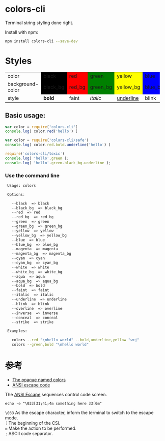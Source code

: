 # colors-cli


Terminal string styling done right.


Install with npm:

```bash
npm install colors-cli --save-dev
```

# Styles

<table>
  <tr>
    <td>color</td>
    <td style="background:black;">black</td>
    <td style="background:red;">red</td>
    <td style="background:green;">green</td>
    <td style="background:yellow;">yellow</td>
    <td style="background:blue;">blue</td>
    <td style="background:magenta;">magenta</td>
    <td style="background:cyan;">cyan</td>
    <td style="background:white;">white</td>
    <td style="background:aqua;">aqua</td>
    <td> - </td>
  </tr>
  <tr>
    <td>background-color</td>
    <td style="background:black;">black_bg</td>
    <td style="background:red;">red_bg</td>
    <td style="background:green;">green_bg</td>
    <td style="background:yellow;">yellow_bg</td>
    <td style="background:blue;">blue_bg</td>
    <td style="background:magenta;">magenta_bg</td>
    <td style="background:cyan;">cyan_bg</td>
    <td style="background:white;">white_bg</td>
    <td style="background:aqua;">aqua_bg</td>
    <td> - </td>
  </tr>
  <tr>
    <td>style</td>
    <td style="font-weight:bold;">bold</td>
    <td style="">faint</td>
    <td style="font-style:italic;">italic</td>
    <td style="text-decoration:underline;">underline</td>
    <td style="text-decoration: blink;">blink</td>
    <td style="text-decoration:overline;">overline</td>
    <td style="background:inverse;">inverse</td>
    <td style="background:conceal;">conceal</td>
    <td style="background:strike;">strike</td>
  </tr>
</table>

## Basic usage:

```js
var color = require('colors-cli')
console.log( color.red('hello') )

var color = require('colors-cli/safe')
console.log( color.red.bold.underline('hello') )
```


```js
require('colors-cli/toxic')
console.log( 'hello'.green );
console.log( 'hello'.green.black_bg.underline );
```

### Use the command line

```bash
 Usage: colors

 Options:

   --black  => black
   --black_bg  => black_bg
   --red  => red
   --red_bg  => red_bg
   --green  => green
   --green_bg  => green_bg
   --yellow  => yellow
   --yellow_bg  => yellow_bg
   --blue  => blue
   --blue_bg  => blue_bg
   --magenta  => magenta
   --magenta_bg  => magenta_bg
   --cyan  => cyan
   --cyan_bg  => cyan_bg
   --white  => white
   --white_bg  => white_bg
   --aqua  => aqua
   --aqua_bg  => aqua_bg
   --bold  => bold
   --faint  => faint
   --italic  => italic
   --underline  => underline
   --blink  => blink
   --overline  => overline
   --inverse  => inverse
   --conceal  => conceal
   --strike  => strike

 Examples:

   colors --red "\nhello world" --bold,underline,yellow "wcj"
   colors --green,bold "\nhello world"
```


# 参考

- [The opaque named colors](https://drafts.csswg.org/css-color/#named-colors)
- [ANSI escape code](https://en.wikipedia.org/wiki/ANSI_escape_code)


The [ANSI Escape](https://en.wikipedia.org/wiki/ANSI_escape_code) sequences control code screen.

```
echo -e "\033[31;41;4m something here 33[0m"
```

`\033` As the escape character, inform the terminal to switch to the escape mode.  
`[` The beginning of the CSI.  
`m` Make the action to be performed.  
`;` ASCII code separator.  